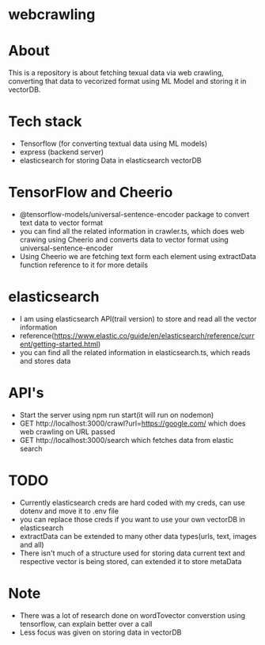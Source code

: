 # webcrawling

# About

This is a repository is about fetching texual data via web crawling, converting that data to vecorized format using ML Model and storing it in vectorDB.

# Tech stack 

- Tensorflow (for converting textual data using ML models)
- express (backend server)
- elasticsearch for storing Data in elasticsearch vectorDB
  
# TensorFlow and Cheerio

- @tensorflow-models/universal-sentence-encoder package to convert text data to vector format
- you can find all the related information in crawler.ts, which does web crawing using Cheerio and converts data to vector format using universal-sentence-encoder
- Using Cheerio we are fetching text form each element using extractData function reference to it for more details

# elasticsearch

- I am using elasticsearch API(trail version) to store and read all the vector information
- reference(<https://www.elastic.co/guide/en/elasticsearch/reference/current/getting-started.html>)
- you can find all the related information in elasticsearch.ts, which reads and stores data
  
# API's

- Start the server using npm run start(it will run on nodemon)
- GET http://localhost:3000/crawl?url=https://google.com/ which does web crawling on URL passed
- GET http://localhost:3000/search which fetches data from elastic search

# TODO

- Currently elasticsearch creds are hard coded with my creds, can use dotenv and move it to .env file
- you can replace those creds if you want to use your own vectorDB in elasticsearch
- extractData can be extended to many other data types(urls, text, images and all)
- There isn't much of a structure used for storing data current text and respective vector is being stored, can extended it to store metaData

# Note

- There was a lot of research done on wordTovector converstion using tensorflow, can explain better over a call
- Less focus was given on storing data in vectorDB